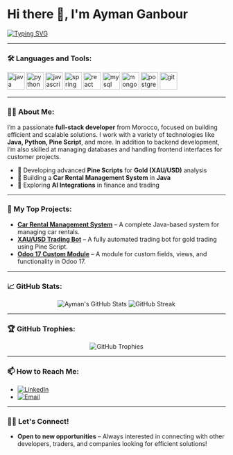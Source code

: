 # Hi there 👋, I'm Ayman Ganbour

[![Typing SVG](https://readme-typing-svg.demolab.com?font=Fira+Code&size=24&pause=1000&color=36BCF7&width=435&lines=Software+Developer+%7C+Database+Manager+%7C+Pine+Script+Enthusiast;Building+Efficient+%26+Scalable+Solutions)](https://git.io/typing-svg)

---

### 🛠️ Languages and Tools:
  
<p align="left">
  <img src="https://cdn.jsdelivr.net/gh/devicons/devicon/icons/java/java-original.svg" width="40" height="40" alt="java" />
  <img src="https://cdn.jsdelivr.net/gh/devicons/devicon/icons/python/python-original.svg" width="40" height="40" alt="python" />
  <img src="https://cdn.jsdelivr.net/gh/devicons/devicon/icons/javascript/javascript-original.svg" width="40" height="40" alt="javascript" />
  <img src="https://cdn.jsdelivr.net/gh/devicons/devicon/icons/spring/spring-original.svg" width="40" height="40" alt="spring" />
  <img src="https://cdn.jsdelivr.net/gh/devicons/devicon/icons/react/react-original.svg" width="40" height="40" alt="react" />
  <img src="https://cdn.jsdelivr.net/gh/devicons/devicon/icons/mysql/mysql-original.svg" width="40" height="40" alt="mysql" />
  <img src="https://cdn.jsdelivr.net/gh/devicons/devicon/icons/mongodb/mongodb-original.svg" width="40" height="40" alt="mongodb" />
  <img src="https://cdn.jsdelivr.net/gh/devicons/devicon/icons/postgresql/postgresql-original.svg" width="40" height="40" alt="postgresql" />
  <img src="https://cdn.jsdelivr.net/gh/devicons/devicon/icons/git/git-original.svg" width="40" height="40" alt="git" />
</p>

---

### 👨‍💻 About Me:

I’m a passionate **full-stack developer** from Morocco, focused on building efficient and scalable solutions. I work with a variety of technologies like **Java, Python, Pine Script**, and more. In addition to backend development, I’m also skilled at managing databases and handling frontend interfaces for customer projects.

- 🚀 Developing advanced **Pine Scripts** for **Gold (XAU/USD)** analysis
- 🔧 Building a **Car Rental Management System** in **Java**
- 🌱 Exploring **AI Integrations** in finance and trading

---

### 💼 My Top Projects:

- **[Car Rental Management System](https://github.com/ganbour/car-rental-system)** – A complete Java-based system for managing car rentals.
- **[XAU/USD Trading Bot](https://github.com/your-username/xau-trading-bot)** – A fully automated trading bot for gold trading using Pine Script.
- **[Odoo 17 Custom Module](https://github.com/your-username/odoo-custom-module)** – A module for custom fields, views, and functionality in Odoo 17.

---

### 📈 GitHub Stats:

<p align="center">
  <img src="https://github-readme-stats.vercel.app/api?username=your-username&show_icons=true&theme=radical" alt="Ayman's GitHub Stats" />
  <img src="https://github-readme-streak-stats.herokuapp.com?user=your-username&theme=radical&date_format=M%20j%5B%2C%20Y%5D" alt="GitHub Streak" />
</p>

---

### 🏆 GitHub Trophies:

<p align="center">
  <img src="https://github-profile-trophy.vercel.app/?username=your-username&theme=onestar&no-bg=true" alt="GitHub Trophies" />
</p>

---

### 📫 How to Reach Me:
  
- [![LinkedIn](https://img.shields.io/badge/LinkedIn-0077B5?style=for-the-badge&logo=linkedin&logoColor=white)](https://www.linkedin.com/in/ayman-ganbour-b315052b5/)
- [![Email](https://img.shields.io/badge/Email-D14836?style=for-the-badge&logo=gmail&logoColor=white)](mailto:ganbour000@gmail.com)

---

### 🧑‍💻 Let's Connect!

- **Open to new opportunities** – Always interested in connecting with other developers, traders, and companies looking for efficient solutions!
